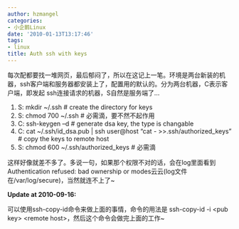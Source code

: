 ```yaml
---
author: hzmangel
categories:
- 小企鹅Linux
date: '2010-01-13T13:17:46'
tags:
- linux
title: Auth ssh with keys
---
```

每次配都要找一堆网页，最后郁闷了，所以在这记上一笔。环境是两台新装的机器，ssh客户端和服务器都安装上了，配置用的默认的。分为两台机器，C表示客户端，即发起
ssh连接请求的机器，S自然是服务端了…

  1. S: mkdir ~/.ssh # create the directory for keys
  2. S: chmod 700 ~/.ssh # 必需滴，要不然不起作用
  3. C: ssh-keygen –d # generate dsa key, the type is changable
  4. C: cat ~/.ssh/id_dsa.pub | ssh user@host “cat - &gt;&gt;.ssh/authorized_keys” # copy the keys to remote host
  5. S: chmod 600 ~/.ssh/authorized_keys # 必需滴

这样好像就差不多了。多说一句，如果那个权限不对的话，会在log里面看到Authentication refused: bad ownership or
modes云云(log文件在/var/log/secure)，当然就连不上了~

**Update at 2010-09-16:**

可以使用ssh-copy-id命令来做上面的事情，命令的用法是 ssh-copy-id -i &lt;pub key&gt; &lt;remote
host&gt;，然后这个命令会做完上面的工作~